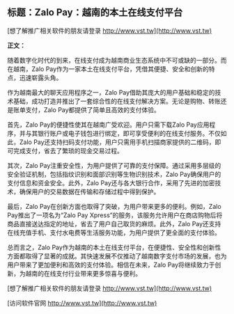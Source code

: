 ## **标题：Zalo Pay：越南的本土在线支付平台**

[想了解推广相关软件的朋友请登录 http://www.vst.tw](http://www.vst.tw)

**正文：**

随着数字化时代的到来，在线支付成为越南商业生态系统中不可或缺的一部分。而在越南，Zalo Pay作为一家本土在线支付平台，凭借其便捷、安全和创新的特点，迅速崭露头角。

作为越南最大的聊天应用程序之一，Zalo Pay借助其庞大的用户基础和稳定的技术基础，成功打造并推出了一套综合性的在线支付解决方案。无论是购物、转账还是账单支付，Zalo Pay都提供了简单且高效的支付体验。

首先，Zalo Pay的便捷性使其在越南广受欢迎。用户只需下载Zalo Pay应用程序，并与其银行账户或电子钱包进行绑定，即可享受便利的在线支付服务。不仅如此，Zalo Pay还支持扫码支付功能，用户只需用手机扫描商家提供的二维码，即可完成支付，省去了繁琐的现金交易过程。

其次，Zalo Pay注重安全性，为用户提供了可靠的支付保障。通过采用多层级的安全验证机制，包括指纹识别和面部识别等生物识别技术，Zalo Pay确保用户的支付信息和资金安全。此外，Zalo Pay还与各大银行合作，采用了先进的加密技术，确保用户的交易数据在传输和存储过程中得到保护。

最后，Zalo Pay在创新方面也取得了突破，为用户带来更多的便利。例如，Zalo Pay推出了一项名为“Zalo Pay Xpress”的服务，该服务允许用户在商店购物后将商品直接送达指定的地址，省去了用户自己取货的麻烦。此外，Zalo Pay还支持在线充值手机、支付水电费等生活服务功能，为用户提供了更全面的支付体验。

总而言之，Zalo Pay作为越南的本土在线支付平台，在便捷性、安全性和创新性方面都取得了显著的成就。其快速发展不仅推动了越南数字支付市场的发展，也为用户带来了更加便利和高效的支付体验。相信在未来，Zalo Pay将继续致力于创新，为越南的在线支付行业带来更多惊喜与便利。

[想了解推广相关软件的朋友请登录 http://www.vst.tw](http://www.vst.tw)


[访问软件官网 http://www.vst.tw](http://www.vst.tw)
